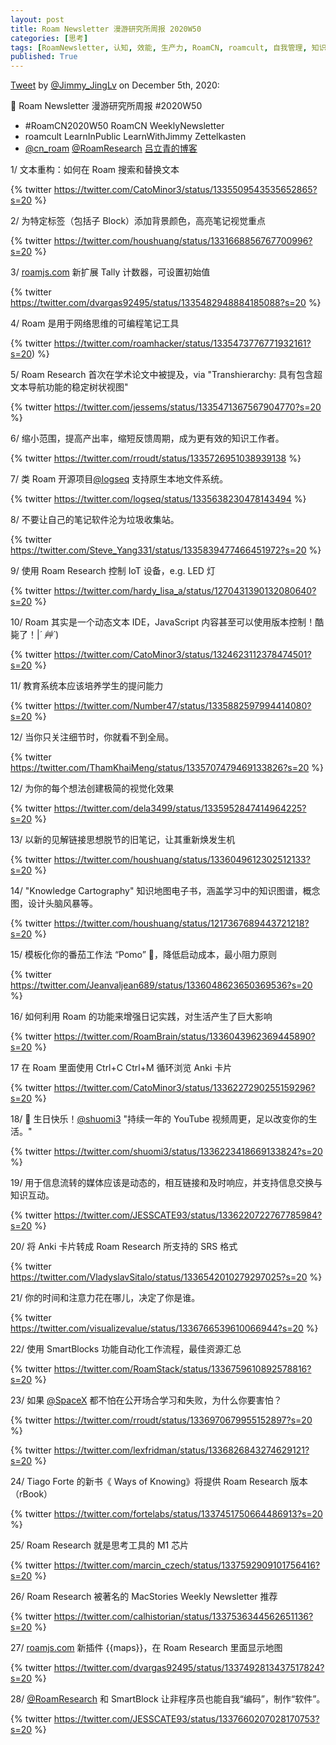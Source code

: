 ```yaml
---
layout: post
title: Roam Newsletter 漫游研究所周报 2020W50
categories: [思考]
tags: [RoamNewsletter, 认知, 效能, 生产力, RoamCN, roamcult, 自我管理, 知识创造, RoamResearch]
published: True
---
```


[Tweet](https://twitter.com/i/status/1335123121511133184) by [@Jimmy_JingLv](https://twitter.com/Jimmy_JingLv) on December 5th, 2020:

📮 Roam Newsletter 漫游研究所周报 #2020W50

- #RoamCN2020W50 RoamCN WeeklyNewsletter
- roamcult LearnInPublic LearnWithJimmy Zettelkasten
- [@cn_roam](https://twitter.com/cn_roam) [@RoamResearch](https://twitter.com/RoamResearch) [吕立青的博客](http://roamcult.vip)

1/ 文本重构：如何在 Roam 搜索和替换文本

{% twitter https://twitter.com/CatoMinor3/status/1335509543535652865?s=20 %}

2/ 为特定标签（包括子 Block）添加背景颜色，高亮笔记视觉重点

{% twitter https://twitter.com/houshuang/status/1331668856767700996?s=20 %}

3/ [roamjs.com](http://roamjs.com) 新扩展 Tally 计数器，可设置初始值

{% twitter https://twitter.com/dvargas92495/status/1335482948884185088?s=20 %}

4/ Roam 是用于网络思维的可编程笔记工具

{% twitter https://twitter.com/roamhacker/status/1335473776771932161?s=20) %}

5/ Roam Research 首次在学术论文中被提及，via "Transhierarchy: 具有包含超文本导航功能的稳定树状视图"

{% twitter https://twitter.com/jessems/status/1335471367567904770?s=20 %}

6/ 缩小范围，提高产出率，缩短反馈周期，成为更有效的知识工作者。

{% twitter https://twitter.com/rroudt/status/1335726951038939138 %}

7/ 类 Roam 开源项目[@logseq](https://twitter.com/logseq) 支持原生本地文件系统。

{% twitter https://twitter.com/logseq/status/1335638230478143494 %}

8/ 不要让自己的笔记软件沦为垃圾收集站。

{% twitter https://twitter.com/Steve_Yang331/status/1335839477466451972?s=20 %}

9/ 使用 Roam Research 控制 IoT 设备，e.g. LED 灯

{% twitter https://twitter.com/hardy_lisa_a/status/1270431390132080640?s=20 %}

10/ Roam 其实是一个动态文本 IDE，JavaScript 内容甚至可以使用版本控制！酷毙了！|_´ 艸`_)

{% twitter https://twitter.com/CatoMinor3/status/1324623112378474501?s=20 %}

11/ 教育系统本应该培养学生的提问能力

{% twitter https://twitter.com/Number47/status/1335882597994414080?s=20 %}

12/ 当你只关注细节时，你就看不到全局。

{% twitter https://twitter.com/ThamKhaiMeng/status/1335707479469133826?s=20 %}

12/ 为你的每个想法创建极简的视觉化效果

{% twitter https://twitter.com/dela3499/status/1335952847414964225?s=20 %}

13/ 以新的见解链接思想脱节的旧笔记，让其重新焕发生机

{% twitter https://twitter.com/houshuang/status/1336049612302512133?s=20 %}

14/ "Knowledge Cartography" 知识地图电子书，涵盖学习中的知识图谱，概念图，设计头脑风暴等。

{% twitter https://twitter.com/houshuang/status/1217367689443721218?s=20 %}

15/ 模板化你的番茄工作法 “Pomo” 🍅，降低启动成本，最小阻力原则

{% twitter https://twitter.com/Jeanvaljean689/status/1336048623650369536?s=20 %}

16/ 如何利用 Roam 的功能来增强日记实践，对生活产生了巨大影响

{% twitter https://twitter.com/RoamBrain/status/1336043962369445890?s=20 %}

17 在 Roam 里面使用 Ctrl+C Ctrl+M 循环浏览 Anki 卡片

{% twitter https://twitter.com/CatoMinor3/status/1336227290255159296?s=20 %}

18/ 🎂 生日快乐！[@shuomi3](https://twitter.com/shuomi3) "持续一年的 YouTube 视频周更，足以改变你的生活。"

{% twitter https://twitter.com/shuomi3/status/1336223418669133824?s=20 %}

19/ 用于信息流转的媒体应该是动态的，相互链接和及时响应，并支持信息交换与知识互动。

{% twitter https://twitter.com/JESSCATE93/status/1336220722767785984?s=20 %}

20/ 将 Anki 卡片转成 Roam Research 所支持的 SRS 格式

{% twitter https://twitter.com/VladyslavSitalo/status/1336542010279297025?s=20 %}

21/ 你的时间和注意力花在哪儿，决定了你是谁。

{% twitter https://twitter.com/visualizevalue/status/1336766539610066944?s=20 %}

22/ 使用 SmartBlocks 功能自动化工作流程，最佳资源汇总

{% twitter https://twitter.com/RoamStack/status/1336759610892578816?s=20 %}

23/ 如果 [@SpaceX](https://twitter.com/SpaceX) 都不怕在公开场合学习和失败，为什么你要害怕？

{% twitter https://twitter.com/rroudt/status/1336970679955152897?s=20 %}

{% twitter https://twitter.com/lexfridman/status/1336826843274629121?s=20 %}

24/ Tiago Forte 的新书《 Ways of Knowing》将提供 Roam Research 版本（rBook）

{% twitter https://twitter.com/fortelabs/status/1337451750664486913?s=20 %}

25/ Roam Research 就是思考工具的 M1 芯片

{% twitter https://twitter.com/marcin_czech/status/1337592909101756416?s=20 %}

26/ Roam Research 被著名的 MacStories Weekly Newsletter 推荐

{% twitter https://twitter.com/calhistorian/status/1337536344562651136?s=20 %}

27/ [roamjs.com](http://roamjs.com) 新插件 {{maps}}，在 Roam Research 里面显示地图

{% twitter https://twitter.com/dvargas92495/status/1337492813437517824?s=20 %}

28/ [@RoamResearch](https://twitter.com/RoamResearch) 和 SmartBlock 让非程序员也能自我“编码”，制作“软件”。

{% twitter https://twitter.com/JESSCATE93/status/1337660207028170753?s=20 %}
